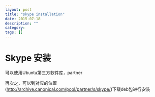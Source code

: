```yaml
---
layout: post
title: "skype installation"
date: 2015-07-18
description: ""
category: 
tags: []
---
```


# Skype 安装

可以使用Ubuntu第三方软件库，partner

再次之，可以到对应的位置(http://archive.canonical.com/pool/partner/s/skype/)下载deb包进行安装
